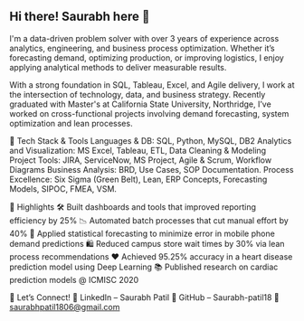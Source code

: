 ## Hi there! Saurabh here 👋

I'm a data-driven problem solver with over 3 years of experience across analytics, engineering, and business process optimization. Whether it’s forecasting demand, optimizing production, or improving logistics, I enjoy applying analytical methods to deliver measurable results.

With a strong foundation in SQL, Tableau, Excel, and Agile delivery, I work at the intersection of technology, data, and business strategy. Recently graduated with Master's at California State University, Northridge, I’ve worked on cross-functional projects involving demand forecasting, system optimization and lean processes.

🔧 Tech Stack & Tools
Languages & DB: SQL, Python, MySQL, DB2
Analytics and Visualization: MS Excel, Tableau, ETL, Data Cleaning & Modeling
Project Tools: JIRA, ServiceNow, MS Project, Agile & Scrum, Workflow Diagrams
Business Analysis: BRD, Use Cases, SOP Documentation.
Process Excellence: Six Sigma (Green Belt), Lean, ERP Concepts, Forecasting Models, SIPOC, FMEA, VSM.

📌 Highlights
🛠 Built dashboards and tools that improved reporting efficiency by 25%
📉 Automated batch processes that cut manual effort by 40%
🧪 Applied statistical forecasting to minimize error in mobile phone demand predictions
🛍️ Reduced campus store wait times by 30% via lean process recommendations
❤️ Achieved 95.25% accuracy in a heart disease prediction model using Deep Learning
📚 Published research on cardiac prediction models @ ICMISC 2020

🤝 Let’s Connect!
🔗 LinkedIn – Saurabh Patil
🐙 GitHub – Saurabh-patil18
📧 saurabhpatil1806@gmail.com

<!--
**Saurabh-patil18/Saurabh-patil18** is a ✨ _special_ ✨ repository because its `README.md` (this file) appears on your GitHub profile.

Here are some ideas to get you started:

- 🔭 I’m currently working on ...
- 🌱 I’m currently learning ...
- 👯 I’m looking to collaborate on ...
- 🤔 I’m looking for help with ...
- 💬 Ask me about ...
- 📫 How to reach me: ...
- 😄 Pronouns: ...
- ⚡ Fun fact: ...
-->
